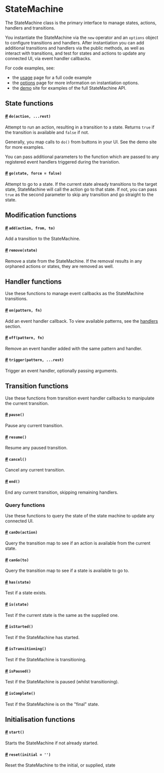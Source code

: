 # StateMachine

The StateMachine class is the primary interface to manage states, actions, handlers and transitions. 

You instantiate the StateMachine via the `new` operator and an `options` object to configure transitions and handlers. After instantiation you can add additional transitions and handlers via the public methods, as well as interact with transitions, and test for states and actions to update any connected UI, via event handler callbacks.

For code examples, see:

- the [usage](../usage.md) page for a full code example
- the [options](../config/options.md) page for more information on instantiation options.
- the [demo](http://statemachine.davestewart.io/html/api) site for examples of the full StateMachine API.

## State functions

<h4>
	<a name="do" href="#do">#</a>
	<code>do(action, ...rest)</code>
</h4>

Attempt to run an action, resulting in a transition to a state. Returns `true` if the transition is available and `false` if not.

Generally, you map calls to `do()` from buttons in your UI. See the demo site for more examples.

You can pass additional parameters to the function which are passed to any registered event handlers triggered during the tranistion.

<h4>
	<a name="go" href="#go">#</a>
	<code>go(state, force = false)</code>
</h4>

Attempt to go to a state. If the current state already transitions to the target state, StateMachine will call the action go to that state. If not, you can pass `true` as the second parameter to skip any transition and go straight to the state.


## Modification functions

<h4>
	<a name="add" href="#add">#</a>
	<code>add(action, from, to)</code>
</h4>

Add a transition to the StateMachine. 

<h4>
	<a name="remove" href="#remove">#</a>
	<code>remove(state)</code>
</h4>

Remove a state from the StateMachine. If the removal results in any orphaned actions or states, they are removed as well.


## Handler functions

Use these functions to manage event callbacks as the StateMachine transitions.

<h4>
	<a name="on" href="#on">#</a>
	<code>on(pattern, fn)</code>
</h4>

Add an event handler callback. To view available patterns, see the [handlers](../config/handlers.md) section.


<h4>
	<a name="off" href="#off">#</a>
	<code>off(pattern, fn)</code>
</h4>

Remove an event handler added with the same pattern and handler.

<h4>
	<a name="trigger" href="#trigger">#</a>
	<code>trigger(pattern, ...rest)</code>
</h4>

Trigger an event handler, optionally passing arguments.

## Transition functions

Use these functions from transition event handler callbacks to manipulate the current transition.

<h4>
	<a name="pause" href="#pause">#</a>
	<code>pause()</code>
</h4>

Pause any current transition.


<h4>
	<a name="resume" href="#resume">#</a>
	<code>resume()</code>
</h4>

Resume any paused transition.


<h4>
	<a name="cancel" href="#cancel">#</a>
	<code>cancel()</code>
</h4>

Cancel any current transition.


<h4>
	<a name="end" href="#end">#</a>
	<code>end()</code>
</h4>

End any current transition, skipping remaining handlers.




### Query functions

Use these functions to query the state of the state machine to update any connected UI.

<h4>
	<a name="canDo" href="#canDo">#</a>
	<code>canDo(action)</code>
</h4>

Query the transition map to see if an action is available from the current state.


<h4>
	<a name="canGo" href="#canGo">#</a>
	<code>canGo(to)</code>
</h4>

Query the transition map to see if a state is available to go to. 

<h4>
	<a name="has" href="#has">#</a>
	<code>has(state)</code>
</h4>

Test if a state exists.


<h4>
	<a name="is" href="#is">#</a>
	<code>is(state)</code>
</h4>

Test if the current state is the same as the supplied one.


<h4>
	<a name="isStarted" href="#isStarted">#</a>
	<code>isStarted()</code>
</h4>

Test if the StateMachine has started.


<h4>
	<a name="isTransitioning" href="#isTransitioning">#</a>
	<code>isTransitioning()</code>
</h4>

Test if the StateMachine is transitioning.


<h4>
	<a name="isPaused" href="#isPaused">#</a>
	<code>isPaused()</code>
</h4>

Test if the StateMachine is paused (whilst transitioning).


<h4>
	<a name="isComplete" href="#isComplete">#</a>
	<code>isComplete()</code>
</h4>

Test if the StateMachine is on the "final" state.



## Initialisation functions


<h4>
	<a name="start" href="#start">#</a>
	<code>start()</code>
</h4>

Starts the StateMachine if not already started.


<h4>
	<a name="reset" href="#reset">#</a>
	<code>reset(initial = '')</code>
</h4>

Reset the StateMachine to the initial, or supplied, state
